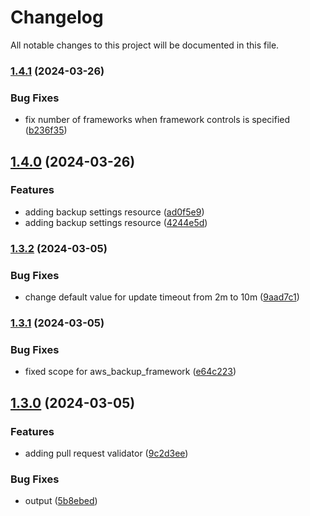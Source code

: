 # Changelog

All notable changes to this project will be documented in this file.

### [1.4.1](https://github.com/axetrading/terraform-aws-axetrading-backup/compare/v1.4.0...v1.4.1) (2024-03-26)


### Bug Fixes

* fix number of frameworks when framework controls is specified ([b236f35](https://github.com/axetrading/terraform-aws-axetrading-backup/commit/b236f35ff78f61b87b6af82a2ec9db99aa862019))

## [1.4.0](https://github.com/axetrading/terraform-aws-axetrading-backup/compare/v1.3.2...v1.4.0) (2024-03-26)


### Features

* adding backup settings resource ([ad0f5e9](https://github.com/axetrading/terraform-aws-axetrading-backup/commit/ad0f5e9ffd3c783322b37e44ce816f610c976405))
* adding backup settings resource ([4244e5d](https://github.com/axetrading/terraform-aws-axetrading-backup/commit/4244e5db6fc4f0e32ac828848561328cfa2b9697))

### [1.3.2](https://github.com/axetrading/terraform-aws-axetrading-backup/compare/v1.3.1...v1.3.2) (2024-03-05)


### Bug Fixes

* change default value for update timeout from 2m to 10m ([9aad7c1](https://github.com/axetrading/terraform-aws-axetrading-backup/commit/9aad7c1e6db4b72e261af6ce0e1cc52872eafa02))

### [1.3.1](https://github.com/axetrading/terraform-aws-axetrading-backup/compare/v1.3.0...v1.3.1) (2024-03-05)


### Bug Fixes

* fixed scope for aws_backup_framework ([e64c223](https://github.com/axetrading/terraform-aws-axetrading-backup/commit/e64c223ab167b108d01a63739d2ca6f9f1d747db))

## [1.3.0](https://github.com/axetrading/terraform-aws-axetrading-backup/compare/v1.2.2...v1.3.0) (2024-03-05)


### Features

* adding pull request validator ([9c2d3ee](https://github.com/axetrading/terraform-aws-axetrading-backup/commit/9c2d3eef49507632967992c0b00bf8d150e6f6e3))


### Bug Fixes

* output ([5b8ebed](https://github.com/axetrading/terraform-aws-axetrading-backup/commit/5b8ebed50d36b491024ffecf5603c450d51d7e75))
